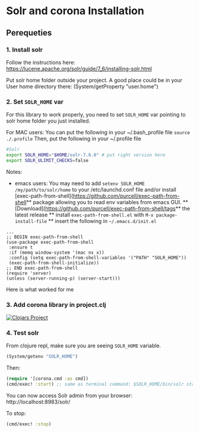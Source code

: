 # Solr and corona Installation

## Perequeties

### 1. Install solr 
Follow the instructions here: https://lucene.apache.org/solr/guide/7_6/installing-solr.html

Put solr home folder outside your project. A good place could be in your User home directory there: (System/getProperty "user.home")

### 2. Set `SOLR_HOME` var
For this library to work properly, you need to set `SOLR_HOME` var pointing to solr home folder you just installed.

For MAC users:
You can put the following in your ~/.bash_profile file 
`source ./.profile`
Then, put the following in your ~/.profile file
```bash
#Solr
export SOLR_HOME="$HOME/solr-7.6.0" # put right version here
export SOLR_ULIMIT_CHECKS=false
```

Notes:
* emacs users: You may need to add `setenv SOLR_HOME /my/path/to/solr/home` to your /etc/launchd.conf file and/or install [exec-path-from-shell](https://github.com/purcell/exec-path-from-shell** package allowing you to read env variables from emacs GUI. 
** [Download](https://github.com/purcell/exec-path-from-shell/tags** the latest release
** install `exec-path-from-shell.el` with `M-x package-install-file`
** insert the following in `~/.emacs.d/init.el`
```
...
;; BEGIN exec-path-from-shell
(use-package exec-path-from-shell
 :ensure t
 :if (memq window-system '(mac ns x))
 :config (setq exec-path-from-shell-variables '("PATH" "SOLR_HOME"))
 (exec-path-from-shell-initialize))
;; END exec-path-from-shell
(require 'server)
(unless (server-running-p) (server-start)))
```

Here is what worked for me 
### 3. Add corona library in project.clj
[![Clojars Project](https://img.shields.io/clojars/v/corona.svg)](https://clojars.org/corona)

### 4. Test solr
From clojure repl, make sure you are seeing `SOLR_HOME` variable. 

```clojure
(System/getenv "SOLR_HOME")
```
Then:
```clojure 
(require '[corona.cmd :as cmd])
(cmd/exec! :start) ;; same as terminal command: $SOLR_HOME/bin/solr start
```
You can now access Solr admin from your browser: http://localhost:8983/solr/

To stop:
```clojure
(cmd/exec! :stop)
```


